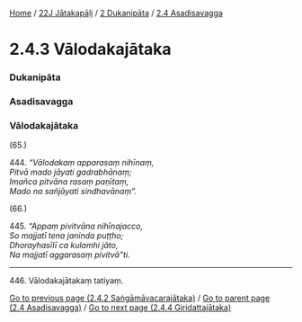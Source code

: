 
[Home](/) / [22J Jātakapāḷi](../../../22J.md) / [2 Dukanipāta](../../2.md) / [2.4 Asadisavagga](../2.4.md)

# 2.4.3 Vālodakajātaka

### Dukanipāta

### Asadisavagga

### Vālodakajātaka

(65.)

444\. _“Vālodakaṃ apparasaṃ nihīnaṃ,_  
_Pitvā mado jāyati gadrabhānaṃ;_  
_Imañca pitvāna rasaṃ paṇītaṃ,_  
_Mado na sañjāyati sindhavānaṃ”._  


(66.)

445\. _“Appaṃ pivitvāna nihīnajacco,_  
_So majjatī tena janinda puṭṭho;_  
_Dhorayhasīlī ca kulamhi jāto,_  
_Na majjatī aggarasaṃ pivitvā”ti._  


---

446\. Vālodakajātakaṃ tatiyaṃ.



[Go to previous page (2.4.2 Saṅgāmāvacarajātaka)](2.4.2.md) / [Go to parent page (2.4 Asadisavagga)](../2.4.md) / [Go to next page (2.4.4 Giridattajātaka)](2.4.4.md)


